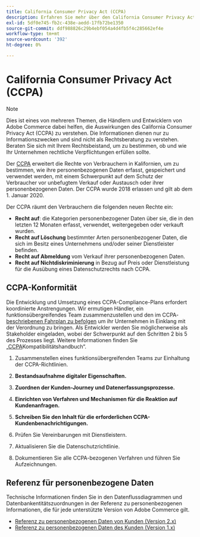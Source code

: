 ```yaml
---
title: California Consumer Privacy Act (CCPA)
description: Erfahren Sie mehr über den California Consumer Privacy Act (CCPA), mit dem die Rechte von Verbrauchern in Kalifornien erweitert werden, um zu bestimmen, wie ihre personenbezogenen Daten erfasst, gespeichert und verwendet werden.
exl-id: 5df0e745-fb2c-438e-aedd-17fb72be1350
source-git-commit: ddf988826c29b4ebf054a4d4fb5f4c285662ef4e
workflow-type: tm+mt
source-wordcount: '392'
ht-degree: 0%

---
```


# California Consumer Privacy Act (CCPA)

>[!NOTE]
>
>Dies ist eines von mehreren Themen, die Händlern und Entwicklern von Adobe Commerce dabei helfen, die Auswirkungen des California Consumer Privacy Act (CCPA) zu verstehen. Die Informationen dienen nur zu Informationszwecken und sind nicht als Rechtsberatung zu verstehen. Beraten Sie sich mit Ihrem Rechtsbeistand, um zu bestimmen, ob und wie Ihr Unternehmen rechtliche Verpflichtungen erfüllen sollte.

Der [CCPA](https://oag.ca.gov/privacy/ccpa) erweitert die Rechte von Verbrauchern in Kalifornien, um zu bestimmen, wie ihre personenbezogenen Daten erfasst, gespeichert und verwendet werden, mit einem Schwerpunkt auf dem Schutz der Verbraucher vor unbefugtem Verkauf oder Austausch oder ihrer personenbezogenen Daten. Der CCPA wurde 2018 erlassen und gilt ab dem 1. Januar 2020.

Der CCPA räumt den Verbrauchern die folgenden neuen Rechte ein:

- **Recht auf**: die Kategorien personenbezogener Daten über sie, die in den letzten 12 Monaten erfasst, verwendet, weitergegeben oder verkauft wurden.
- **Recht auf Löschung** bestimmter Arten personenbezogener Daten, die sich im Besitz eines Unternehmens und/oder seiner Dienstleister befinden.
- **Recht auf Abmeldung** vom Verkauf ihrer personenbezogenen Daten.
- **Recht auf Nichtdiskriminierung** in Bezug auf Preis oder Dienstleistung für die Ausübung eines Datenschutzrechts nach CCPA.

## CCPA-Konformität

Die Entwicklung und Umsetzung eines CCPA-Compliance-Plans erfordert koordinierte Anstrengungen. Wir ermutigen Händler, ein funktionsübergreifendes Team zusammenzustellen und den im CCPA-[ beschriebenen Fahrplan zu befolgen](https://experienceleague.adobe.com/docs/commerce-admin/start/compliance/privacy/compliance-ccpa.html?lang=de) um ihr Unternehmen in Einklang mit der Verordnung zu bringen. Als Entwickler werden Sie möglicherweise als Stakeholder eingeladen, wobei der Schwerpunkt auf den Schritten 2 bis 5 des Prozesses liegt. Weitere Informationen finden Sie [ „CCPA](https://experienceleague.adobe.com/docs/commerce-admin/start/compliance/privacy/compliance-ccpa.html?lang=de)Kompatibilitätshandbuch“.

1. Zusammenstellen eines funktionsübergreifenden Teams zur Einhaltung der CCPA-Richtlinien.

1. **Bestandsaufnahme digitaler Eigenschaften.**

1. **Zuordnen der Kunden-Journey und Datenerfassungsprozesse.**

1. **Einrichten von Verfahren und Mechanismen für die Reaktion auf Kundenanfragen.**

1. **Schreiben Sie den Inhalt für die erforderlichen CCPA-Kundenbenachrichtigungen.**

1. Prüfen Sie Vereinbarungen mit Dienstleistern.

1. Aktualisieren Sie die Datenschutzrichtlinie.

1. Dokumentieren Sie alle CCPA-bezogenen Verfahren und führen Sie Aufzeichnungen.

## Referenz für personenbezogene Daten

Technische Informationen finden Sie in den Datenflussdiagrammen und Datenbankentitätszuordnungen in der Referenz zu personenbezogenen Informationen, die für jede unterstützte Version von Adobe Commerce gilt.

- [Referenz zu personenbezogenen Daten von Kunden (Version 2.x)](data-m2.md)
- [Referenz zu personenbezogenen Daten des Kunden (Version 1.x)](data-m1.md)
